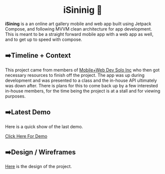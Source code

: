 <h1 align="center" font-size="40px">
     iSininig 📸
</h1>

**iSining** is a an online art gallery mobile and web app built using Jetpack Compose, and following MVVM clean architecture for app development. This is meant to be a straight forward mobile app with a web app as well, and to get up to speed with compose. 

## ➡️Timeline + Context 

This project came from members of [Mobile+Web Dev Solo Inc](https://github.com/Android-Battalion) who then got necessary resources to finish off the project. The app was up during development and was presented to a class and the in-house API ultimately was down after. There is plans for this to come back up by a few interested in-house members, for the time being the project is at a stall and for viewing purposes.

## ➡️Latest Demo

Here is a quick show of the last demo. 

[Click Here For Demo](https://www.dropbox.com/s/vfsdk0syv3d5ien/Android%20Emulator%20-%20iSining%202022-10-26%2008-02-18.mp4?dl=0)

## ➡️Design / Wireframes 

[Here](https://www.figma.com/file/eM9TQbRUc3bnMrqMKzzSXm/iSining?node-id=0-1&t=USPEilXQPUFvbPwT-0) is the design of the project. 


